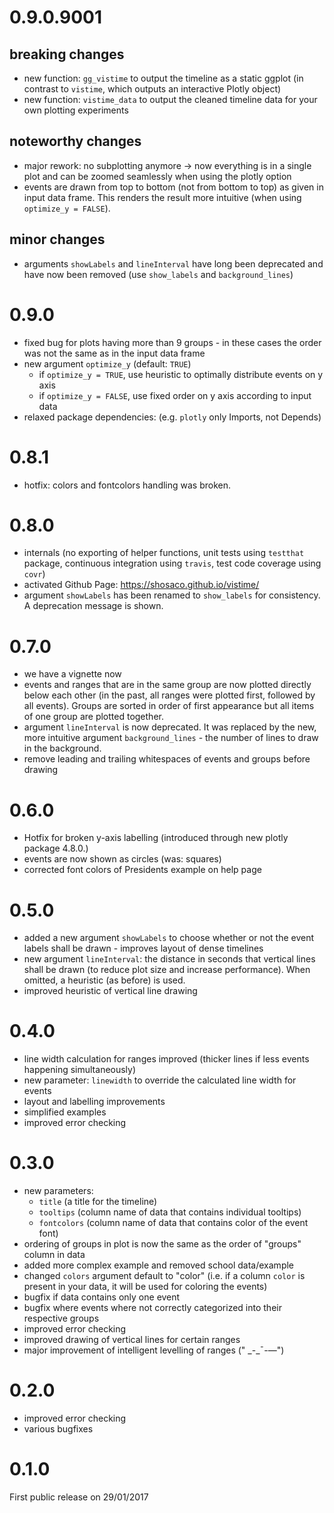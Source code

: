 # 0.9.0.9001
 
## breaking changes
- new function: `gg_vistime` to output the timeline as a static ggplot (in contrast to `vistime`, which outputs an interactive Plotly object)
- new function: `vistime_data` to output the cleaned timeline data for your own plotting experiments

## noteworthy changes
- major rework: no subplotting anymore -> now everything is in a single plot and can be zoomed seamlessly when using the plotly option
- events are drawn from top to bottom (not from bottom to top) as given in input data frame. This renders the result more intuitive (when using `optimize_y = FALSE`).

## minor changes
- arguments `showLabels` and `lineInterval` have long been deprecated and have now been removed (use `show_labels` and `background_lines`)

# 0.9.0
- fixed bug for plots having more than 9 groups - in these cases the order was not the same as in the input data frame
- new argument `optimize_y` (default: `TRUE`)
  * if `optimize_y = TRUE`, use heuristic to optimally distribute events on y axis
  * if `optimize_y = FALSE`, use fixed order on y axis according to input data
- relaxed package dependencies: (e.g. `plotly` only Imports, not Depends)

# 0.8.1
- hotfix: colors and fontcolors handling was broken.

# 0.8.0
- internals (no exporting of helper functions, unit tests using `testthat` package, continuous integration using `travis`, test code coverage using `covr`)
- activated Github Page: https://shosaco.github.io/vistime/
- argument `showLabels` has been renamed to `show_labels` for consistency. A deprecation message is shown.

# 0.7.0
- we have a vignette now
- events and ranges that are in the same group are now plotted directly below each other (in the past, all ranges were plotted first, followed by all events). Groups are sorted in order of first appearance but all items of one group are plotted together.
- argument `lineInterval` is now deprecated. It was replaced by the new, more intuitive argument `background_lines` - the number of lines to draw in the background.
- remove leading and trailing whitespaces of events and groups before drawing 

# 0.6.0
- Hotfix for broken y-axis labelling (introduced through new plotly package 4.8.0.)
- events are now shown as circles (was: squares)
- corrected font colors of Presidents example on help page

# 0.5.0
- added a new argument `showLabels` to choose whether or not the event labels shall be drawn - improves layout of dense timelines
- new argument `lineInterval`: the distance in seconds that vertical lines shall be drawn (to reduce plot size and increase performance). When omitted, a heuristic (as before) is used.
- improved heuristic of vertical line drawing

# 0.4.0
- line width calculation for ranges improved (thicker lines if less events happening simultaneously)
- new parameter: `linewidth` to override the calculated line width for events
- layout and labelling improvements
- simplified examples
- improved error checking

# 0.3.0
- new parameters: 
    + `title` (a title for the timeline)
    + `tooltips` (column name of data that contains individual tooltips)
    + `fontcolors` (column name of data that contains color of the event font)
- ordering of groups in plot is now the same as the order of "groups" column in data
- added more complex example and removed school data/example
- changed `colors` argument default to "color" (i.e. if a column `color` is present in your data, it will be used for coloring the events)
- bugfix if data contains only one event
- bugfix where events where not correctly categorized into their respective groups
- improved error checking
- improved drawing of vertical lines for certain ranges
- major improvement of intelligent levelling of ranges (" \_-\_&#175;-&#8212;")

# 0.2.0
- improved error checking
- various bugfixes

# 0.1.0
First public release on 29/01/2017

